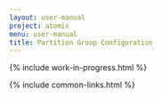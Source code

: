 ```yaml
---
layout: user-manual
project: atomix
menu: user-manual
title: Partition Group Configuration
---
```


{% include work-in-progress.html %}

{% include common-links.html %}
